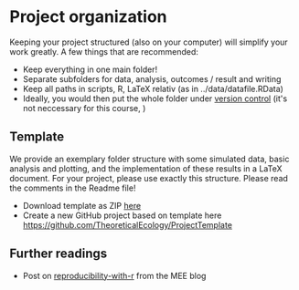 # Project organization

Keeping your project structured (also on your computer) will simplify your work greatly. A few things that are recommended:

* Keep everything in one main folder!
* Separate subfolders for data, analysis, outcomes / result and writing
* Keep all paths in scripts, R, LaTeX relativ (as in ../data/datafile.RData)
* Ideally, you would then put the whole folder under [version control](https://github.com/florianhartig/ResearchSkills/tree/master/Labs/VersionControl) (it's not neccessary for this course, )

## Template

We provide an exemplary folder structure with some simulated data, basic analysis and plotting, and the implementation of these results in a LaTeX document. For your project, please use exactly this structure. Please read the comments in the Readme file!

* Download template as ZIP [here](https://github.com/TheoreticalEcology/ProjectTemplate/archive/refs/heads/main.zip)
* Create a new GitHub project based on template here https://github.com/TheoreticalEcology/ProjectTemplate


## Further readings

* Post on [reproducibility-with-r](https://methodsblog.wordpress.com/2016/10/05/reproducibility-with-r/) from the MEE blog

